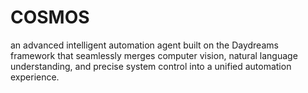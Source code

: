 # COSMOS
an advanced intelligent automation agent built on the Daydreams framework that seamlessly merges computer vision, natural language understanding, and precise system control into a unified automation experience.

